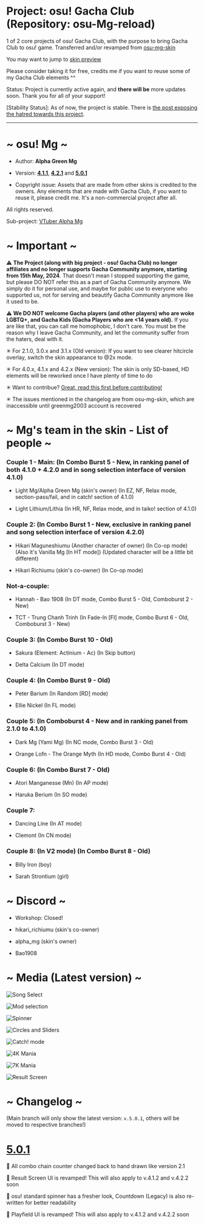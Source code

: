 # Project: osu! Gacha Club (Repository: osu-Mg-reload)
1 of 2 core projects of osu! Gacha Club, with the purpose to bring Gacha Club to osu! game. Transferred and/or revamped from [osu-mg-skin](https://github.com/greenmg2003/osu-Mg-skin)

You may want to jump to [skin preview](#-media-latest-version-)

Please consider taking it for free, credits me if you want to reuse some of my Gacha Club elements ^^

Status: Project is currently active again, and **there will be** more updates soon. Thank you for all of your support!

[Stability Status]: As of now, the project is stable. There is [the post exposing the hatred towards this project](https://github.com/greenmg2003/osu-mg-reload/blob/main/30-01-2025-serious-report.md).

---

#                                ~ osu! Mg ~

- Author: **Alpha Green Mg**

- Version: [**4.1.1**](https://github.com/alphamg2003/osu-Mg-reload/releases/tag/v.4.1.1-release), [**4.2.1**](https://github.com/alphamg2003/osu-Mg-reload/releases/tag/v.4.2.1-release) and [**5.0.1**](https://github.com/alphamg2003/osu-Mg-reload/releases/tag/v.5.0.1)

- Copyright issue: Assets that are made from other skins is credited to the owners. Any elements that are made with Gacha Club, if you want to reuse it, please credit me. It's a non-commercial project after all.

All rights reserved.

Sub-project: [VTuber Alpha Mg](https://github.com/alphamg2003/Alpha_Mg_VTuber)

#                                 ~ Important ~
                                
⚠ **The Project (along with big project - osu! Gacha Club) no longer affiliates and no longer supports Gacha Community anymore, starting from 15th May, 2024**. That doesn't mean I stopped supporting the game, but please DO NOT refer this as a part of Gacha Community anymore. We simply do it for personal use, and maybe for public use to everyone who supported us, not for serving and beautify Gacha Community anymore like it used to be.

⚠ **We DO NOT welcome Gacha players (and other players) who are woke LGBTQ+, and Gacha Kids (Gacha Players who are <14 years old).** If you are like that, you can call me homophobic, I don't care. You must be the reason why I leave Gacha Community, and let the community suffer from the haters, deal with it. 

✳ For 2.1.0, 3.0.x and 3.1.x (Old version): If you want to see clearer hitcircle overlay, switch the skin appearance to @2x mode.

✳ For 4.0.x, 4.1.x and 4.2.x (New version): The skin is only SD-based, HD elements will be reworked once I have plenty of time to do

✳ Want to contribue? [Great, read this first before contributing!](https://github.com/alphamg2003/osu-Mg-reload/blob/main/CONTRIBUTING.md)

✳ The issues mentioned in the changelog are from osu-mg-skin, which are inaccessible until greenmg2003 account is recovered

#                          ~ Mg's team in the skin - List of people ~

### Couple 1 - Main: (In Combo Burst 5 - New, in ranking panel of both 4.1.0 + 4.2.0 and in song selection interface of version 4.1.0)

+ Light Mg/Alpha Green Mg (skin's owner) (In EZ, NF, Relax mode, section-pass/fail, and in catch! section of 4.1.0)

+ Light Lithium/Lithia (In HR, NF, Relax mode, and in taiko! section of 4.1.0)

### Couple 2: (In Combo Burst 1 - New, exclusive in ranking panel and song selection interface of version 4.2.0)

+ Hikari Maguneshiumu (Another character of owner) (In Co-op mode)(Also it's Vanilla Mg [In HT mode]) (Updated character will be a little bit different)

+ Hikari Richiumu (skin's co-owner) (In Co-op mode)

### Not-a-couple:

+ Hannah - Bao 1908 (In DT mode, Combo Burst 5 - Old, Comboburst 2 - New)

+ TCT - Trung Chanh Trinh (In Fade-In [FI] mode, Combo Burst 6 - Old, Comboburst 3 - New)

### Couple 3: (In Combo Burst 10 - Old)

+ Sakura (Element: Actinium - Ac) (In Skip button)

+ Delta Calcium (In DT mode)

### Couple 4: (In Combo Burst 9 - Old)

+ Peter Barium (In Random [RD] mode)

+ Ellie Nickel (In FL mode)

### Couple 5: (In Comboburst 4 - New and in ranking panel from 2.1.0 to 4.1.0)

+ Dark Mg (Yami Mg) (In NC mode, Combo Burst 3 - Old)

+ Orange Lofn - The Orange Myth (In HD mode, Combo Burst 4 - Old)

### Couple 6: (In Combo Burst 7 - Old)

+ Atori Manganesse (Mn) (In AP mode)

+ Haruka Berium (In SO mode)

### Couple 7:

+ Dancing Line (In AT mode)

+ Clemont (In CN mode)

### Couple 8: (In V2 mode) (In Combo Burst 8 - Old)

+ Billy Iron (boy) 

+ Sarah Strontium (girl)

# ~ Discord ~

- Workshop: Closed!

- hikari_richiumu (skin's co-owner)

- alpha_mg (skin's owner)

- Bao1908

#                                 ~ Media (Latest version) ~
![Song Select](https://github.com/user-attachments/assets/ceb4729b-c36e-44d0-aac6-20b9bc5992fa)

![Mod selection](https://github.com/user-attachments/assets/2893c3c4-159f-4071-9dc2-363792092b9b)

![Spinner](https://github.com/user-attachments/assets/b17294fa-f576-4b58-9834-386a87a8bab8)

![Circles and Sliders](https://github.com/user-attachments/assets/eb961bec-d579-4e09-a944-53f83ada0e0e)

![Catch! mode](https://github.com/user-attachments/assets/552c6e51-988c-4dd1-829f-2be959cfeb83)

![4K Mania](https://github.com/user-attachments/assets/ea92503a-f80c-487c-bc7d-465b84242683)

![7K Mania](https://github.com/user-attachments/assets/63150065-c77a-4e0a-872d-082460c50726)

![Result Screen](https://github.com/user-attachments/assets/47a4f47c-61ec-4c37-b66d-97df344308fb)



# ~ Changelog ~

(Main branch will only show the latest version: `v.5.0.1`, others will be moved to respective branches!)
# [5.0.1](https://github.com/alphamg2003/osu-Mg-reload/releases/tag/v.5.0.1)

🔄 All combo chain counter changed back to hand drawn like version 2.1

🔄 Result Screen UI is revamped! This will also apply to v.4.1.2 and v.4.2.2 soon

🔄 osu! standard spinner has a fresher look, Countdown (Legacy) is also re-written for better readability

🔄 Playfield UI is revamped! This will also apply to v.4.1.2 and v.4.2.2 soon
